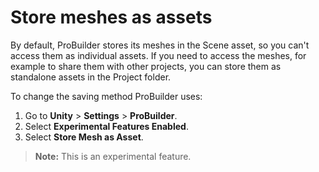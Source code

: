 # Store meshes as assets

By default, ProBuilder stores its meshes in the Scene asset, so you can't access them as individual assets. If you need to access the meshes, for example to share them with other projects, you can store them as standalone assets in the Project folder.

To change the saving method ProBuilder uses:

1. Go to **Unity** > **Settings** > **ProBuilder**.
1. Select **Experimental Features Enabled**.
1. Select **Store Mesh as Asset**.

> **Note:** This is an experimental feature.
